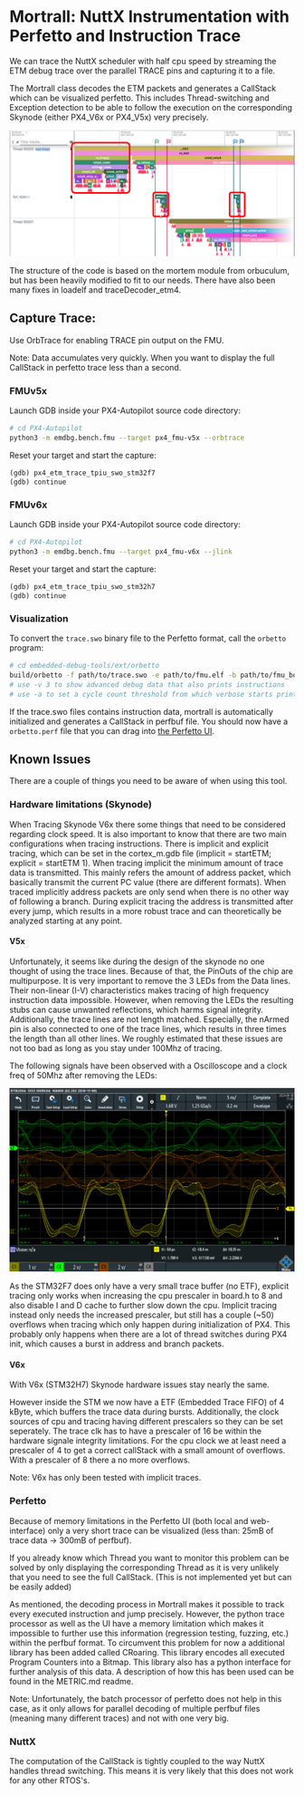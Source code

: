 # Mortrall: NuttX Instrumentation with Perfetto and Instruction Trace

We can trace the NuttX scheduler with half cpu speed by
streaming the ETM debug trace over the parallel TRACE pins and capturing it to a file.

The Mortrall class decodes the ETM packets and generates a CallStack which can be visualized perfetto.
This includes Thread-switching and Exception detection to be able to follow the
execution on the corresponding Skynode (either PX4_V6x or PX4_V5x) very precisely.

![](https://github.com/niklaut/orbetto-support-files/blob/main/perfetto_callstack.png)

The structure of the code is based on the mortem module from orbuculum, but has been heavily modified to
fit to our needs. There have also been many fixes in loadelf and traceDecoder_etm4.

## Capture Trace:

Use OrbTrace for enabling TRACE pin output on the FMU.

Note: Data accumulates very quickly. When you want to display the full CallStack in perfetto trace less than a second.

### FMUv5x

Launch GDB inside your PX4-Autopilot source code directory:

```sh
# cd PX4-Autopilot
python3 -m emdbg.bench.fmu --target px4_fmu-v5x --orbtrace
```

Reset your target and start the capture:

```
(gdb) px4_etm_trace_tpiu_swo_stm32f7
(gdb) continue
```


### FMUv6x

Launch GDB inside your PX4-Autopilot source code directory:

```sh
# cd PX4-Autopilot
python3 -m emdbg.bench.fmu --target px4_fmu-v6x --jlink
```

Reset your target and start the capture:

```
(gdb) px4_etm_trace_tpiu_swo_stm32h7
(gdb) continue
```


### Visualization

To convert the `trace.swo` binary file to the Perfetto format, call the
`orbetto` program:

```sh
# cd embedded-debug-tools/ext/orbetto
build/orbetto -f path/to/trace.swo -e path/to/fmu.elf -b path/to/fmu_bootloader.elf -t 1
# use -v 3 to show advanced debug data that also prints instructions
# use -a to set a cycle count threshold from which verbose starts printing
```

If the trace.swo files contains instruction data, mortrall is automatically initialized and
generates a CallStack in perfbuf file.
You should now have a `orbetto.perf` file that you can drag into
[the Perfetto UI](https://ui.perfetto.dev).

## Known Issues

There are a couple of things you need to be aware of when using this tool.

### Hardware limitations (Skynode)

When Tracing Skynode V6x there some things that need to be considered regarding clock speed.
It is also important to know that there are two main configurations when tracing instructions.
There is implicit and explicit tracing, which can be set in the cortex_m.gdb file (implicit = startETM; explicit = startETM 1).
When tracing implicit the minimum amount of trace data is transmitted. This mainly refers the amount
of address packet, which basically transmit the current PC value (there are different formats).
When traced implicitly address packets are only send when there is no other way of following a branch.
During explicit tracing the address is transmitted after every jump, which results in a more robust trace and can
theoretically be analyzed starting at any point.

#### V5x

Unfortunately, it seems like during the design of the skynode no one thought of using the trace lines. Because of that, the PinOuts of
the chip are multipurpose. It is very important to remove the 3 LEDs from the Data lines. Their non-linear (I-V) characteristics
makes tracing of high frequency instruction data impossible. However, when removing the LEDs the resulting stubs can cause unwanted reflections,
which harms signal integrity.
Additionally, the trace lines are not length matched. Especially, the nArmed pin is also connected to one of the trace lines, which results in
three times the length than all other lines.
We roughly estimated that these issues are not too bad as long as you stay under 100Mhz of tracing.

The following signals have been observed with a Oscilloscope and a clock freq of 50Mhz after removing the LEDs:

![](https://github.com/niklaut/orbetto-support-files/blob/main/SCR17.BMP)

As the STM32F7 does only have a very small trace buffer (no ETF), explicit tracing only works when increasing the cpu prescaler in
board.h to 8 and also disable I and D cache to further slow down the cpu.
Implicit tracing instead only needs the increased prescaler, but still has a couple (~50) overflows when tracing which only happen
during initialization of PX4. This probably only happens when there are a lot of thread switches during PX4 init, which causes a burst in
address and branch packets. 

#### V6x

With V6x (STM32H7) Skynode hardware issues stay nearly the same.

However inside the STM we now have a ETF (Embedded Trace FIFO) of 4 kByte, which buffers the trace data during bursts.
Additionally, the clock sources of cpu and tracing having different prescalers so they can be set seperately.
The trace clk has to have a prescaler of 16 be within the hardware signale integrity limitations.
For the cpu clock we at least need a prescaler of 4 to get a correct callStack with a small amount of overflows.
With a prescaler of 8 there a no more overflows.

Note: V6x has only been tested with implicit traces.


### Perfetto

Because of memory limitations in the Perfetto UI (both local and web-interface) only a very short trace can be
visualized (less than: 25mB of trace data -> 300mB of perfbuf).

If you already know which Thread you want to monitor this problem can be solved by only displaying the corresponding Thread
as it is very unlikely that you need to see the full CallStack. (This is not implemented yet but can be easily added)

As mentioned, the decoding process in Mortrall makes it possible to track every executed instruction and jump precisely.
However, the python trace processor as well as the UI have a memory limitation which makes it impossible to further use
this information (regression testing, fuzzing, etc.) within the perfbuf format.
To circumvent this problem for now a additional library has been added called CRoaring. This library encodes all executed
Program Counters into a Bitmap. This library also has a python interface for further analysis of this data.
A description of how this has been used can be found in the METRIC.md readme.

Note: Unfortunately, the batch processor of perfetto does not help in this case, as it only allows for parallel decoding
of multiple perfbuf files (meaning many different traces) and not with one very big.

### NuttX

The computation of the CallStack is tightly coupled to the way NuttX handles thread switching. This means it is very likely
that this does not work for any other RTOS's.